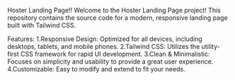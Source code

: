 Hoster Landing Page!!
Welcome to the Hoster Landing Page project! This repository contains the source code for a modern, responsive landing page built with Tailwind CSS.

Features:
1.Responsive Design: Optimized for all devices, including desktops, tablets, and mobile phones.
2.Tailwind CSS: Utilizes the utility-first CSS framework for rapid UI development.
3.Clean & Minimalistic: Focuses on simplicity and usability to provide a great user experience.
4.Customizable: Easy to modify and extend to fit your needs.
